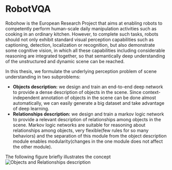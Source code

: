 
# RobotVQA

   Robohow is the European Research Project that aims at enabling robots to competently perform human-scale daily manipulation activities such as cooking in an ordinary kitchen. However, to complete such tasks, robots should not only exhibit standard visual perception capabilities such as captioning, detection, localization or recognition, but also demonstrate some cognitive vision, in which all these capabilities including considerable reasoning are integrated together, so that semantically deep understanding of the unstructured and dynamic scene can be reached. 
   
   In this thesis, we formulate the underlying perception problem of scene understanding in two subproblems:
- **Objects description:** we design and train an end-to-end deep network to provide a dense description of objects in the scene. Since context-independent annotation of objects in the scene can be done almost automatically, we can easily generate a big dataset and take advantage of deep learning.
- **Relationships description:** we design and train a markov logic network to provide a relevant description of relationships among objects in the scene. Markov logic networks are suitable for reasoning about relationships among objects, very flexible(few rules for so many behaviors) and the separation of this module from the object description module enables modularity(changes in the one module does not affect the other module).

The following figure briefly illustrates the concept
![Objects and Relationships description](https://github.com/fkenghagho/RobotVQA/tree/master/images/illustration.png "Objects and Relationships description")
